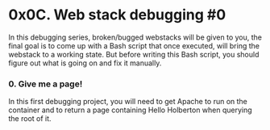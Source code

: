 # 0x0C. Web stack debugging #0
In this debugging series, broken/bugged webstacks will be given to you, the final goal is to come up with a Bash script that once executed, will bring the webstack to a working state. But before writing this Bash script, you should figure out what is going on and fix it manually.
### 0. Give me a page!
In this first debugging project, you will need to get Apache to run on the container and to return a page containing Hello Holberton when querying the root of it.
